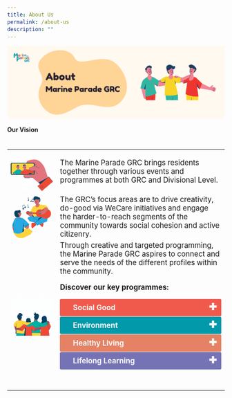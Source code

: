 ```yaml
---
title: About Us
permalink: /about-us
description: ""
---
```

![](/images/Banners/About%20GRC.png)

<b>Our Vision</b>
<table style="font-size:130%;">

	
</table><table style="font-size:120%">
<tbody>
<tr>
 <td><b> <img style="width:600px; float:left;right-margin:20px;" alt="Selfie" src="/images/About%20Us/Selfie.gif"> </b></td><td> The Marine Parade GRC brings residents together through various events and programmes at both GRC and Divisional Level.</td>
</tr>
<tr>
 <td><b><img style="width:600px; float:left;right-margin:20px;" alt="Singing" src="/images/About%20Us/Singing.gif"></b> </td><td>The GRC’s focus areas are to drive creativity, do-good via WeCare initiatives and engage the harder-to-reach segments of the community towards social cohesion and active citizenry.</td>
</tr>
<tr>
 <td><b><img style="width:600px; float:left;right-margin:20px;" alt="Fireworks" src="/images/About%20Us/Fireworks.gif"></b> </td><td>Through creative and targeted programming, the Marine Parade GRC aspires to connect and serve the needs of the different profiles within the community. <br>
	
<b>Discover our key programmes: </b>
<table style="font-size:130%;">



<title>Test Accordion</title>

<style>

input {
    display: none;
}

label {
    display: block;    
    padding: 10px 30px;
    margin: 0 0 1px 0;
    cursor: pointer;
    background: #153855;
    border-radius: 3px;
    color: #FFF;
    transition: ease .5s;
	position: relative;
}

label:hover {
    background: #346f9e;
}

label::after {
	font-family: "Font Awesome 5 Free";
	content: '\271A';
	font-weight: bold;
	font-size: 22px;
	position: absolute;
	right: 10px;
	top: 6px;
}

input:checked + label::after {
	content: '\2716';
}

.content {
    background: #FFFFFF;
    padding: 10px 25px;
    margin: 0 0 1px 0;
    border-radius: 3px;
}

input + label + .content {
    display: none;
}

input:checked + label + .content {
    display: block;
}
	
</style>

	
<input type="checkbox" id="Social Good">
	<label for="Social Good" style="background-color: #F05A4D; color:#f7f7f7;"><b>Social Good</b></label>
<div class="content" style="background-color:#edf4fa;">
<p style="font-size:18px; margin-top: 2px; margin-bottom:0px; line-height:1.35;">
To promote a caring and inclusive eco-system for the GRC. <a href="/programmes/social-good"> Explore Social Good -> </a>  </p>  
</div>
	

<input type="checkbox" id="Environment">
	<label for="Environment" style="background-color: #0299AA; color:#f7f7f7;"><b>Environment</b></label>
<div class="content" style="background-color:#edf4fa;">
<p style="font-size:18px; margin-top: 2px; margin-bottom:0px; line-height:1.35;">Leveraging on the Green movement trends, action will be taken at the GRC level to inspire the community to care for and protect the enivronment by adopting a clean, green and sustainable lifestyle. <a href="/programmes/environment"> Explore Environment -> </a> </p>
</div>
	
<input type="checkbox" id="Healthy Living">
	<label for="Healthy Living" style="background-color: #E58265; color:#f7f7f7;"><b>Healthy Living</b></label>
<div class="content" style="background-color:#edf4fa;">
<p style="font-size:18px; margin-top: 2px; margin-bottom:0px; line-height:1.35;">To nuture a culture of life-long learning in the GRC. <a href="/programmes/healthy-living"> Explore Healthy Living-> </a>  </p>

</div>
<input type="checkbox" id="Lifelong Learning">
	<label for="Lifelong Learning" style="background-color: #7573B5; color:#f7f7f7;"><b>Lifelong Learning</b></label>
<div class="content" style="background-color:#edf4fa;">
<p style="font-size:18px; margin-top: 2px; margin-bottom:0px; line-height:1.35;">To promote a holistic approach to advocate an active and healthier lifestyle together as a community. <a href="/programmes/lifelong-learning"> Explore Lifelong Learning-> </a>  </p>
	
</div>